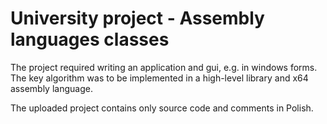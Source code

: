 # University project - Assembly languages classes

The project required writing an application and gui, e.g. in windows forms. 
The key algorithm was to be implemented in a high-level library and x64 assembly language.

The uploaded project contains only source code and comments in Polish.

